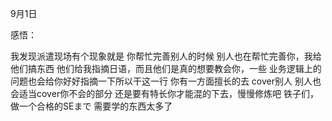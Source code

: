 9月1日

感悟：

我发现派遣现场有个现象就是 你帮忙完善别人的时候 别人也在帮忙完善你，我给他们搞东西 他们给我指摘日语，而且他们是真的想要教会你，一些 业务逻辑上的问题也会给你好好指摘一下所以干这一行 你有一方面擅长的去 cover别人 别人也会适当cover你不会的部分 还是要有特长你才能混的下去，慢慢修炼吧 铁子们，做一个合格的SEまで 需要学的东西太多了